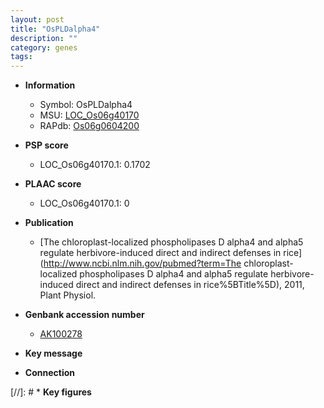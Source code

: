 ```yaml
---
layout: post
title: "OsPLDalpha4"
description: ""
category: genes
tags: 
---
```


* **Information**  
    + Symbol: OsPLDalpha4  
    + MSU: [LOC_Os06g40170](http://rice.plantbiology.msu.edu/cgi-bin/ORF_infopage.cgi?orf=LOC_Os06g40170)  
    + RAPdb: [Os06g0604200](http://rapdb.dna.affrc.go.jp/viewer/gbrowse_details/irgsp1?name=Os06g0604200)  

* **PSP score**  
    + LOC_Os06g40170.1: 0.1702 

* **PLAAC score**  
    + LOC_Os06g40170.1: 0 

* **Publication**  
    + [The chloroplast-localized phospholipases D alpha4 and alpha5 regulate herbivore-induced direct and indirect defenses in rice](http://www.ncbi.nlm.nih.gov/pubmed?term=The chloroplast-localized phospholipases D alpha4 and alpha5 regulate herbivore-induced direct and indirect defenses in rice%5BTitle%5D), 2011, Plant Physiol.

* **Genbank accession number**  
    + [AK100278](http://www.ncbi.nlm.nih.gov/nuccore/AK100278)

* **Key message**  

* **Connection**  

[//]: # * **Key figures**  



